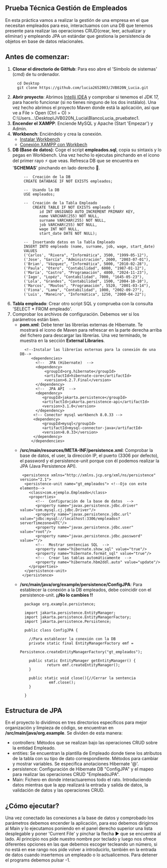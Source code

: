 ## **Prueba Técnica Gestión de Empleados** 

En esta práctica vamos a realizar la gestión de una empresa en el que necesitan empleados
para eso, interactuamos con una DB que tenemos presente para realizar las operaciones 
CRUD(crear, leer, actualizar y eliminar) y empleando JPA un estándar que gestiona la persistencia
de objetos en base de datos relacionales.

## Antes de comenzar:

  1. **Clonar el directorio de GitHub**: Para eso abre el 'Símbolo de sistemas' (cmd) de tu ordenador.
      ```
        cd Desktop
        git clone https://github.com/lucia2652003/JVB020N_Lucia.git
      ```
  2. **Abrir proyecto**: Abrimos [Intellij IDEA](https://www.youtube.com/watch?v=eicDTFhVXxs) y comprobar si tenemos el JDK 17,
     para hacerlo funcionar (si no tienes ninguno de los dos instálalo).
     Una vez hecho abrimos el proyecto Maven donde está la aplicación, 
     así que ve a File > Open (Ctrl + O) > C:\Users\...\Desktop\JVB020N_Lucia\BlancoLucia_pruebatec1.
  3. **Encender el XAMPP**: Enciende MySQL y Apache (Start 'Empezar') y Admin.
  4. **Workbench**: Enciéndelo y crea la conexión. 
      * [Instalar Workbench](https://support.academicsoftware.eu/hc/es/articles/360007014958-C%C3%B3mo-instalar-MySQL-Workbench)
      * [Conexión XAMPP con Workbech](https://www.youtube.com/watch?v=7ZD0D5m0jB0) 
  5. **DB (Base de datos)**: Coge el script **empleados.sql**, copia su sintaxis y lo pegas en Workbench. 
    Una vez hecho lo ejecutas pinchando en el icono del primer rayo :zap: que veas. Refresca
    DB  que se encuentra en '**SCHEMAS**' pinchando en lado derecho :arrows_counterclockwise:. 
     ``` 
          --  Creación de la DB
          CREATE DATABASE IF NOT EXISTS empleados;

          --  Usando la DB
          USE empleados;

          --  Creación de la Tabla Empleado
              CREATE TABLE IF NOT EXISTS empleado (
                 id INT UNSIGNED AUTO_INCREMENT PRIMARY KEY,
                 name VARCHAR(255) NOT NULL,
                 surname VARCHAR(255) NOT NULL,
                 job VARCHAR(255) NOT NULL,
                 wage INT NOT NULL,
                 start_date DATE NOT NULL);

          --  Insertando datos en la Tabla Empleado
          INSERT INTO empleado (name, surname, job, wage, start_date)
          VALUES
          ('Carlos', "Rivera", "Informática", 3500, "1999-05-12"),
          ('Jose', "García", "Administración", 2600, "2003-07-01"),
          ('Brian', "Vázquez", "Informática", 5000, "2010-02-28"),
          ('Paula', "Otero", "Contabilidad", 6000, "1987-01-12"),
          ('María', "Castro", "Programación", 4800, "2024-11-23"),
          ('Iago', "Lopéz", "Contabilidad", 7000, "1645-05-23"),
          ('Lola', "Grandes", "Contabilidad", 1500, "2004-10-10"),
          ('Marcos', "Moutos", "Programación", 5520, "2001-03-14"),
          ('Fiona', "Lama", "Contabilidad", 1000, "2002-09-27"),
          ('Luis', "Maneiro", "Informática", 1250, "2000-04-22");
     ```
  6. **Tabla empleado**: Crear otro script SQL y comprueba con la consulta 'SELECT * FROM empleado'.
  7. Comprobar los archivos de configuración. Debemos ver si los parámetros están bien.
     * **pom.xml**: Debe tener las librerías externas de Hibernate. Te mostrará el icono de Maven para refrescar
      en la parte derecha arriba del fichero para descargar las librerías. Una vez terminado, te muestra en la sección
      **External Libraries**.
          ```
            <!--Instalar las librerías externas para la conexión de una DB-->
               <dependencies>
                 <!--  JPA (Hibernate)  -->
                 <dependency>
                     <groupId>org.hibernate</groupId>
                     <artifactId>hibernate-core</artifactId>
                     <version>6.2.7.Final</version>
                 </dependency>
                 <!--  JPA API  -->
                 <dependency>
                    <groupId>jakarta.persistence</groupId>
                    <artifactId>jakarta.persistence-api</artifactId>
                    <version>3.1.0</version>
                 </dependency>
                <!-- Conector mysql workbench 8.0.33 -->
                <dependency>
                    <groupId>mysql</groupId>
                    <artifactId>mysql-connector-java</artifactId>
                    <version>8.0.33</version>
                </dependency>
               </dependencies>
          ```
     * **/src/main/resources/META-INF/persistence.xml**: Comprobar la base de datos, el user, la dirección IP, el puerto (3306 por defecto), el password y el persistence-unit
      porque con él podemos realizar la JPA (Java Persistence API).
          ```
           <persistence xmlns="http://xmlns.jcp.org/xml/ns/persistence" version="2.1">
            <persistence-unit name="gt_empleados"> <!--Ojo con este elemento-->
              <class>com.ejemplo.Empleado</class>
              <properties>
                 <!--  Configuración de la base de datos  -->
                 <property name="javax.persistence.jdbc.driver" value="com.mysql.cj.jdbc.Driver"/>
                 <property name="javax.persistence.jdbc.url" value="jdbc:mysql://localhost:3306/empleados?serverTimezone=UTC"/>
                 <property name="javax.persistence.jdbc.user" value="root"/>
                 <property name="javax.persistence.jdbc.password" value=""/>
                 <!--  Mostrar sentencias SQL  -->
                 <property name="hibernate.show_sql" value="true"/>
                 <property name="hibernate.format_sql" value="true"/>
                 <!--  Crear las tablas automáticamente  -->
                 <property name="hibernate.hbm2ddl.auto" value="update"/>
              </properties>
            </persistence-unit>
           </persistence>
          ```
     * **/src/main/java/org/example/persistence/ConfigJPA**: Para establecer la conexión a la DB empleados, debe coincidir con el
      persistence-unit. **¡¡No lo cambies !!**
         ```
           package org.example.persistence;

           import jakarta.persistence.EntityManager;
           import jakarta.persistence.EntityManagerFactory;
           import jakarta.persistence.Persistence;

           public class ConfigJPA {

             //Para establecer la conexión con la DB
             private static final EntityManagerFactory emf =
                                  Persistence.createEntityManagerFactory("gt_empleados");

             public static EntityManager getEntityManager() {
                     return emf.createEntityManager();
             }

             public static void close(){//Cerrar la sentencia
                      emf.close();
             }

           }
         ```
       
## Estructura de JPA
 En el proyecto lo dividimos en tres directorios específicos para mejor organización 
 y limpieza de código, se encuentran en **/src/main/java/org.example**. 
 Se dividen de esta manera:
   * controllers: Métodos que se realizan bajo las operaciones CRUD sobre la entidad Empleado.
   * entities: Se encuentran la plantilla de Empleado donde tiene los atributos de la tabla 
     con su tipo de dato correspondiente. Métodos para cambiar y mostrar variables. Se especifica
     anotaciones Hibernate '@'.
   * persistence: Configuración de Hibernate DB "ConfigJPA" y el mapeo para realizar las operaciones CRUD "EmpleadoJPA".
   * Main: Fichero en donde interactuaremos todo el rato. Introduciendo datos mientras que la app 
     realizará la entrada y salida de datos, la validación de datos y las operaciones CRUD. 

## ¿Cómo ejecutar?
   Una vez conectado las conexiones a la base de datos y comprobado los parámetros debemos encender la aplicación,
   para eso debemos dirigirnos al Main y lo ejecutamos poniendo en el panel derecho superior una lista desplegable y poner
   'Current File' y pinchar la flecha :arrow_forward: que se encuentra al lado.  Al principio nos pide nuestro nombre por teclado y luego nos ofrece
   diferentes opciones en las que debemos escoger tecleando un número, si no está en ese rango nos pide volver a introducirlo, también en la 
   entrada de datos cuando insertemos un empleado o lo actualicemos.
   Para detener el programs debemos pulsar -1.
     
   
